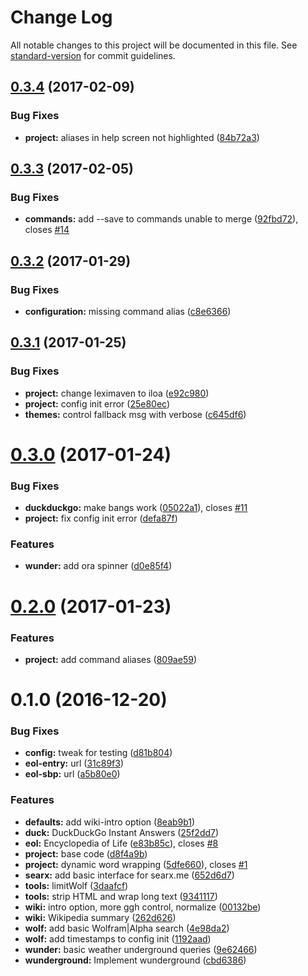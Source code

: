 # Change Log

All notable changes to this project will be documented in this file. See [standard-version](https://github.com/conventional-changelog/standard-version) for commit guidelines.

<a name="0.3.4"></a>
## [0.3.4](https://github.com/drawnepicenter/iloa/compare/v0.3.3...v0.3.4) (2017-02-09)


### Bug Fixes

* **project:** aliases in help screen not highlighted ([84b72a3](https://github.com/drawnepicenter/iloa/commit/84b72a3))



<a name="0.3.3"></a>
## [0.3.3](https://github.com/drawnepicenter/iloa/compare/v0.3.2...v0.3.3) (2017-02-05)


### Bug Fixes

* **commands:** add --save to commands unable to merge ([92fbd72](https://github.com/drawnepicenter/iloa/commit/92fbd72)), closes [#14](https://github.com/drawnepicenter/iloa/issues/14)



<a name="0.3.2"></a>
## [0.3.2](https://github.com/drawnepicenter/iloa/compare/v0.3.1...v0.3.2) (2017-01-29)


### Bug Fixes

* **configuration:** missing command alias ([c8e6366](https://github.com/drawnepicenter/iloa/commit/c8e6366))



<a name="0.3.1"></a>
## [0.3.1](https://github.com/drawnepicenter/iloa/compare/v0.3.0...v0.3.1) (2017-01-25)


### Bug Fixes

* **project:** change leximaven to iloa ([e92c980](https://github.com/drawnepicenter/iloa/commit/e92c980))
* **project:** config init error ([25e80ec](https://github.com/drawnepicenter/iloa/commit/25e80ec))
* **themes:** control fallback msg with verbose ([c645df6](https://github.com/drawnepicenter/iloa/commit/c645df6))



<a name="0.3.0"></a>
# [0.3.0](https://github.com/drawnepicenter/iloa/compare/v0.2.0...v0.3.0) (2017-01-24)


### Bug Fixes

* **duckduckgo:** make bangs work ([05022a1](https://github.com/drawnepicenter/iloa/commit/05022a1)), closes [#11](https://github.com/drawnepicenter/iloa/issues/11)
* **project:** fix config init error ([defa87f](https://github.com/drawnepicenter/iloa/commit/defa87f))


### Features

* **wunder:** add ora spinner ([d0e85f4](https://github.com/drawnepicenter/iloa/commit/d0e85f4))



<a name="0.2.0"></a>
# [0.2.0](https://github.com/drawnepicenter/iloa/compare/v0.1.0...v0.2.0) (2017-01-23)


### Features

* **project:** add command aliases ([809ae59](https://github.com/drawnepicenter/iloa/commit/809ae59))



<a name="0.1.0"></a>
# 0.1.0 (2016-12-20)


### Bug Fixes

* **config:** tweak for testing ([d81b804](https://github.com/drawnepicenter/iloa/commit/d81b804))
* **eol-entry:** url ([31c89f3](https://github.com/drawnepicenter/iloa/commit/31c89f3))
* **eol-sbp:** url ([a5b80e0](https://github.com/drawnepicenter/iloa/commit/a5b80e0))


### Features

* **defaults:** add wiki-intro option ([8eab9b1](https://github.com/drawnepicenter/iloa/commit/8eab9b1))
* **duck:** DuckDuckGo Instant Answers ([25f2dd7](https://github.com/drawnepicenter/iloa/commit/25f2dd7))
* **eol:** Encyclopedia of Life ([e83b85c](https://github.com/drawnepicenter/iloa/commit/e83b85c)), closes [#8](https://github.com/drawnepicenter/iloa/issues/8)
* **project:** base code ([d8f4a9b](https://github.com/drawnepicenter/iloa/commit/d8f4a9b))
* **project:** dynamic word wrapping ([5dfe660](https://github.com/drawnepicenter/iloa/commit/5dfe660)), closes [#1](https://github.com/drawnepicenter/iloa/issues/1)
* **searx:** add basic interface for searx.me ([652d6d7](https://github.com/drawnepicenter/iloa/commit/652d6d7))
* **tools:** limitWolf ([3daafcf](https://github.com/drawnepicenter/iloa/commit/3daafcf))
* **tools:** strip HTML and wrap long text ([9341117](https://github.com/drawnepicenter/iloa/commit/9341117))
* **wiki:** intro option, more ggh control, normalize ([00132be](https://github.com/drawnepicenter/iloa/commit/00132be))
* **wiki:** Wikipedia summary ([262d626](https://github.com/drawnepicenter/iloa/commit/262d626))
* **wolf:** add basic Wolfram\|Alpha search ([4e98da2](https://github.com/drawnepicenter/iloa/commit/4e98da2))
* **wolf:** add timestamps to config init ([1192aad](https://github.com/drawnepicenter/iloa/commit/1192aad))
* **wunder:** basic weather underground queries ([9e62466](https://github.com/drawnepicenter/iloa/commit/9e62466))
* **wunderground:** Implement wunderground ([cbd6386](https://github.com/drawnepicenter/iloa/commit/cbd6386))
